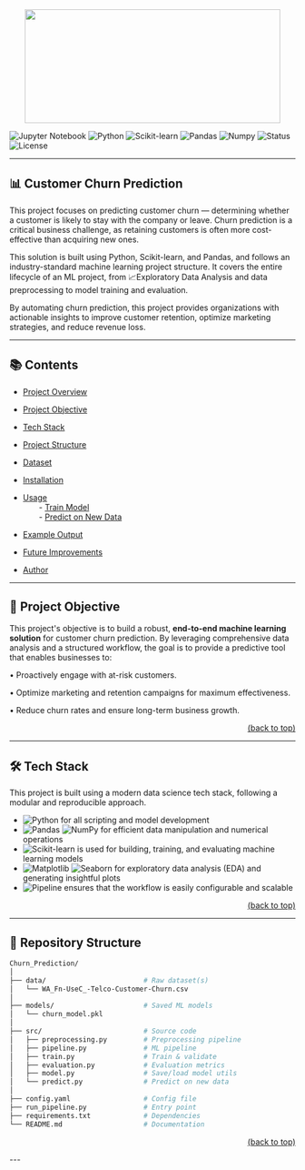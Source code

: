 <div align="center">
 <img src="https://github.com/Tanuja7897/Customer_Churn_Prediction/blob/main/assets/Visualizing_Data_Growth_Animation1-ezgif.com-video-to-gif-converter.gif" height="200" width="450">
</div>

![Jupyter Notebook](https://img.shields.io/badge/Jupyter-Notebook-orange?style=for-the-badge&logo=jupyter&logoColor=white)  ![Python](https://img.shields.io/badge/Python-3.10%2B-3776AB?style=for-the-badge&logo=python&logoColor=white)  ![Scikit-learn](https://img.shields.io/badge/Scikit--learn-ML%20Pipeline-F7931E?style=for-the-badge&logo=scikit-learn&logoColor=white)  ![Pandas](https://img.shields.io/badge/Pandas-Data%20Analysis-150458?style=for-the-badge&logo=pandas&logoColor=white)  ![Numpy](https://img.shields.io/badge/NumPy-Scientific%20Computing-013243?style=for-the-badge&logo=numpy&logoColor=white)  ![Status](https://img.shields.io/badge/Status-Active-success?style=for-the-badge)  ![License](https://img.shields.io/badge/License-MIT-green?style=for-the-badge) 

---

## 📊 Customer Churn Prediction
This project focuses on predicting customer churn — determining whether a customer is likely to stay with the company or leave. Churn prediction is a critical business challenge, as retaining customers is often more cost-effective than acquiring new ones.

This solution is built using Python, Scikit-learn, and Pandas, and follows an industry-standard machine learning project structure. 
It covers the entire lifecycle of an ML project, from 📈Exploratory Data Analysis and data preprocessing to model training and evaluation.

By automating churn prediction, this project provides organizations with actionable insights to improve customer retention, optimize marketing strategies, and reduce revenue loss.

---

## 📚 Contents
 
- [Project Overview](#-Customer-Churn-Prediction)
- [Project Objective](#-Project-Objective)
- [Tech Stack](#-Tach-Stack)  
- [Project Structure](#-Repository-Structure)  
- [Dataset](#-dataset)  
- [Installation](#️-installation)  
- [Usage](#-usage)  
  - [Train Model](#train-model)  
  - [Predict on New Data](#predict-on-new-data)  
- [Example Output](#-example-output)  
 
- [Future Improvements](#-future-improvements)  
- [Author](#-author)  

---
## 🎯 Project Objective

This project's objective is to build a robust, **end-to-end machine learning solution** for customer churn prediction. By leveraging comprehensive data analysis and a structured workflow, the goal is to provide a predictive tool that enables businesses to:

• Proactively engage with at-risk customers.

• Optimize marketing and retention campaigns for maximum effectiveness.

• Reduce churn rates and ensure long-term business growth.

<p align="right">
  <a href="#-Customer-Churn-Prediction">
    (back to top)
  </a>
</p>                                                                                                                           

                                                                                                                         
---
## 🛠️ Tech Stack
This project is built using a modern data science tech stack, following a modular and reproducible approach.

- ![Python](https://img.shields.io/badge/Python-3.10%2B-3776AB?style=for-the-badge&logo=python&logoColor=white) for all scripting and model development
- ![Pandas](https://img.shields.io/badge/Pandas-150458?style=for-the-badge&logo=pandas&logoColor=white)  ![NumPy](https://img.shields.io/badge/NumPy-013243?style=for-the-badge&logo=numpy&logoColor=white) for efficient data manipulation and numerical operations
- ![Scikit-learn](https://img.shields.io/badge/scikit--learn-F7931E?style=for-the-badge&logo=scikit-learn&logoColor=white) is used for building, training, and evaluating machine learning models
- ![Matplotlib](https://img.shields.io/badge/Matplotlib-5D6B8C?style=for-the-badge&logo=matplotlib&logoColor=white)  ![Seaborn](https://img.shields.io/badge/Seaborn-466A90?style=for-the-badge&logo=seaborn&logoColor=white) for exploratory data analysis (EDA) and generating insightful plots
- ![Pipeline](https://img.shields.io/badge/Scikit--learn-ML%20Pipeline-F7931E?style=for-the-badge&logo=scikit-learn&logoColor=white) ensures that the workflow is easily configurable and scalable

<p align="right">
  <a href="#-Project-Objective">
    (back to top)
  </a>
</p>                                                                                                                         

---                                                                                                                          
## 📁 Repository Structure

```bash
Churn_Prediction/
│
├── data/                        # Raw dataset(s)
│   └── WA_Fn-UseC_-Telco-Customer-Churn.csv
│
├── models/                      # Saved ML models
│   └── churn_model.pkl
│
├── src/                         # Source code
│   ├── preprocessing.py         # Preprocessing pipeline
│   ├── pipeline.py              # ML pipeline
│   ├── train.py                 # Train & validate
│   ├── evaluation.py            # Evaluation metrics
│   ├── model.py                 # Save/load model utils
│   └── predict.py               # Predict on new data
│
├── config.yaml                  # Config file
├── run_pipeline.py              # Entry point
├── requirements.txt             # Dependencies
└── README.md                    # Documentation
```
<p align="right">
  <a href="#-Tach-Stack">
    (back to top)
  </a>
</p> 
---
